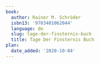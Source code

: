 ```yaml
---
book:
  author: Rainer M. Schröder
  isbn13: '9783401062044'
  language: de
  slug: tage-der-finsternis-buch
  title: Tage Der Finsternis Buch
plan:
  date_added: '2020-10-04'
---
```

